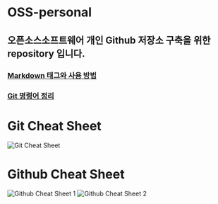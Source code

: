 # OSS-personal
## 오픈소스소프트웨어 개인 Github 저장소 구축을 위한 repository 입니다.
### [Markdown 태그와 사용 방법](https://github.com/JeongGyul/OSS-personal/blob/main/markdown.md)
### [Git 명령어 정리](https://github.com/JeongGyul/OSS-personal/blob/main/git_command.md)
# Git Cheat Sheet
![Git Cheat Sheet](https://user-images.githubusercontent.com/60035227/205919389-f59b6c26-004c-46d6-8c3e-c25ae96b66b9.png)
# Github Cheat Sheet
![Github Cheat Sheet 1](https://user-images.githubusercontent.com/60035227/205932040-a9b516f7-0adb-4216-a2da-94deb1f90d99.png)
![Github Cheat Sheet 2](https://user-images.githubusercontent.com/60035227/205932051-db444db0-9bcc-43b5-bea7-5afd5e121277.png)
